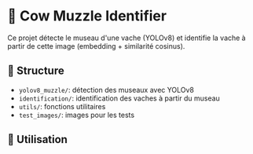 # 🐄 Cow Muzzle Identifier

Ce projet détecte le museau d'une vache (YOLOv8) et identifie la vache à partir de cette image (embedding + similarité cosinus).

## 🔧 Structure

- `yolov8_muzzle/`: détection des museaux avec YOLOv8
- `identification/`: identification des vaches à partir du museau
- `utils/`: fonctions utilitaires
- `test_images/`: images pour les tests

## 🚀 Utilisation

```bash

